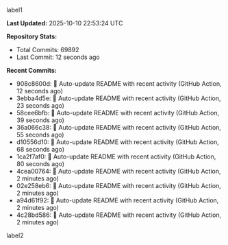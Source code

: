 
label1 
<!-- ACTIVITY_START -->
**Last Updated:** 2025-10-10 22:53:24 UTC

**Repository Stats:**
- Total Commits: 69892
- Last Commit: 12 seconds ago

**Recent Commits:**
- 908c8600d: 🤖 Auto-update README with recent activity (GitHub Action, 12 seconds ago)
- 3ebba4d5e: 🤖 Auto-update README with recent activity (GitHub Action, 23 seconds ago)
- 58cee6bfb: 🤖 Auto-update README with recent activity (GitHub Action, 39 seconds ago)
- 36a066c38: 🤖 Auto-update README with recent activity (GitHub Action, 55 seconds ago)
- d10556d10: 🤖 Auto-update README with recent activity (GitHub Action, 68 seconds ago)
- 1ca2f7af0: 🤖 Auto-update README with recent activity (GitHub Action, 80 seconds ago)
- 4cea00764: 🤖 Auto-update README with recent activity (GitHub Action, 2 minutes ago)
- 02e258eb6: 🤖 Auto-update README with recent activity (GitHub Action, 2 minutes ago)
- a94d61f92: 🤖 Auto-update README with recent activity (GitHub Action, 2 minutes ago)
- 4c28bd586: 🤖 Auto-update README with recent activity (GitHub Action, 2 minutes ago)
<!-- ACTIVITY_END -->

label2
